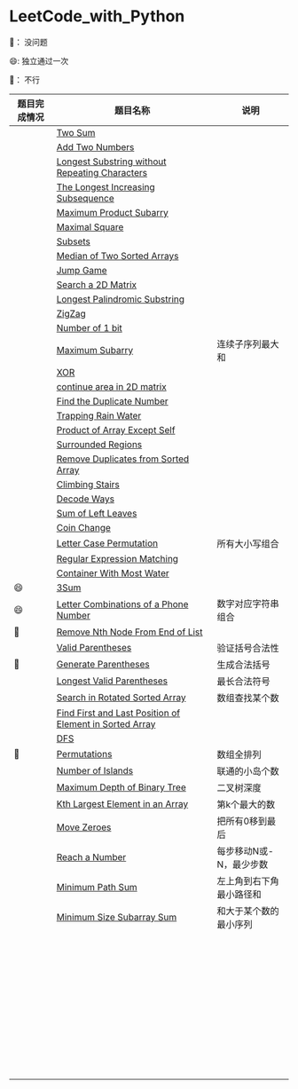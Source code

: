 # LeetCode_with_Python

🤪： 没问题

:smile::    独立通过一次

🤔： 不行

| 题目完成情况 | 题目名称                                                     | 说明               |
| ------------ | ------------------------------------------------------------ | ------------------ |
|              | [Two Sum](https://leetcode.com/problems/two-sum/description/) |                    |
|              | [Add Two Numbers](https://leetcode.com/problems/add-two-numbers/description/) |                    |
|              | [Longest Substring without Repeating Characters](https://leetcode.com/problems/longest-substring-without-repeating-characters/description/) |                    |
|              | [The Longest Increasing Subsequence](https://leetcode.com/problems/longest-increasing-subsequence/description/) |                    |
|              | [Maximum Product Subarry](https://leetcode.com/problems/maximum-product-subarray/description/) |                    |
|              | [Maximal Square](https://leetcode.com/problems/maximal-square/description/) |                    |
|              | [Subsets](https://leetcode.com/problems/subsets/description/) |                    |
|              | [Median of Two Sorted Arrays](https://leetcode.com/problems/median-of-two-sorted-arrays/description/) |                    |
|              | [Jump Game](https://leetcode.com/problems/jump-game/description/) |                    |
|              | [Search a 2D Matrix](https://leetcode.com/problems/search-a-2d-matrix/description/) |                    |
|              | [Longest Palindromic Substring](https://leetcode.com/problems/longest-palindromic-substring/description/) |                    |
|              | [ZigZag](https://leetcode.com/problems/zigzag-conversion/description/) |                    |
|              | [Number of 1 bit](https://leetcode.com/problems/number-of-1-bits/description/) |                    |
|              | [Maximum Subarry](https://leetcode.com/problems/maximum-subarray/description/) | 连续子序列最大和                   |
|              | [XOR](https://github.com/duanyzhi/LeetCode_with_Python/blob/master/xor/main.py) |                    |
|              | [continue area in 2D matrix](https://github.com/duanyzhi/LeetCode_with_Python/blob/master/continue_area_in_2D_matrix/main.py) |                    |
|              | [Find the Duplicate Number](https://leetcode.com/problems/find-the-duplicate-number/description/) |                    |
|              | [Trapping Rain Water](https://leetcode.com/problems/trapping-rain-water/description/) |                    |
|              | [Product of Array Except Self](https://leetcode.com/problems/product-of-array-except-self/description/) |                    |
|              | [Surrounded Regions](https://leetcode.com/problems/surrounded-regions/description/) |                    |
|              | [Remove Duplicates from Sorted Array](https://leetcode.com/problems/remove-duplicates-from-sorted-array/description/) |                    |
|              | [Climbing Stairs](https://leetcode.com/problems/climbing-stairs/description/) |                    |
|              | [Decode Ways](https://leetcode.com/problems/decode-ways/description/) |                    |
|              | [Sum of Left Leaves](https://leetcode.com/problems/sum-of-left-leaves/description/) |                    |
|              | [Coin Change](https://leetcode.com/problems/coin-change/description/) |                    |
|              | [Letter Case Permutation](https://leetcode.com/problems/letter-case-permutation/description/) | 所有大小写组合     |
|              | [Regular Expression Matching](https://leetcode.com/problems/regular-expression-matching/description/) |                    |
|              | [Container With Most Water](https://leetcode.com/problems/container-with-most-water/description/) |                    |
| :smile:      | [3Sum](https://leetcode.com/problems/3sum/description/)      |                    |
| :smile:      | [Letter Combinations of a Phone Number](https://leetcode.com/problems/letter-combinations-of-a-phone-number/description/) | 数字对应字符串组合 |
|  🤔          | [Remove Nth Node From End of List](https://leetcode.com/problems/remove-nth-node-from-end-of-list/description/) |                    |
|              | [Valid Parentheses](https://leetcode.com/problems/valid-parentheses/description/) | 验证括号合法性 |
|  🤔          | [Generate Parentheses](https://leetcode.com/problems/generate-parentheses/description/) | 生成合法括号 |
|              | [Longest Valid Parentheses](https://leetcode.com/problems/longest-valid-parentheses/description/) | 最长合法符号 |
|              | [Search in Rotated Sorted Array](https://leetcode.com/problems/search-in-rotated-sorted-array/description/) | 数组查找某个数 |
|              | [Find First and Last Position of Element in Sorted Array](https://leetcode.com/problems/find-first-and-last-position-of-element-in-sorted-array/description/) |                    |
|              | [DFS]() |                    |
|  🤔          | [Permutations](https://leetcode.com/problems/permutations/description/) | 数组全排列 |
|              | [Number of Islands](https://leetcode.com/problems/number-of-islands/description/) | 联通的小岛个数 |
|              | [Maximum Depth of Binary Tree](https://leetcode.com/problems/maximum-depth-of-binary-tree/description/) | 二叉树深度 |
|              |[Kth Largest Element in an Array](https://leetcode.com/problems/kth-largest-element-in-an-array/description/)                                                              |  第k个最大的数                  |
|              |[Move Zeroes](https://leetcode.com/problems/move-zeroes/description/)                                                              |  把所有0移到最后                 |
|              |[Reach a Number](https://leetcode.com/problems/reach-a-number/description/)                                                              |每步移动N或-N，最少步数                    |
|              |[Minimum Path Sum](https://leetcode.com/problems/minimum-path-sum/description/)                                                              |左上角到右下角最小路径和                    |
|              |[Minimum Size Subarray Sum](https://leetcode.com/problems/minimum-size-subarray-sum/description/)                                                             | 和大于某个数的最小序列                   |
|              |                                                              |                    |
|              |                                                              |                    |
|              |                                                              |                    |
|              |                                                              |                    |
|              |                                                              |                    |
|              |                                                              |                    |
|              |                                                              |                    |
|              |                                                              |                    |
|              |                                                              |                    |
|              |                                                              |                    |
|              |                                                              |                    |
|              |                                                              |                    |
|              |                                                              |                    |
|              |                                                              |                    |
|              |                                                              |                    |
|              |                                                              |                    |
|              |                                                              |                    |
|              |                                                              |                    |
|              |                                                              |                    |
|              |                                                              |                    |
|              |                                                              |                    |
|              |                                                              |                    |
|              |                                                              |                    |
|              |                                                              |                    |
|              |                                                              |                    |
|              |                                                              |                    |
|              |                                                              |                    |
|              |                                                              |                    |
|              |                                                              |                    |
|              |                                                              |                    |
|              |                                                              |                    |
|              |                                                              |                    |
|              |                                                              |                    |
|              |                                                              |                    |
|              |                                                              |                    |
|              |                                                              |                    |
|              |                                                              |                    |
|              |                                                              |                    |
|              |                                                              |                    |
|              |                                                              |                    |
|              |                                                              |                    |
|              |                                                              |                    |
|              |                                                              |                    |
|              |                                                              |                    |
